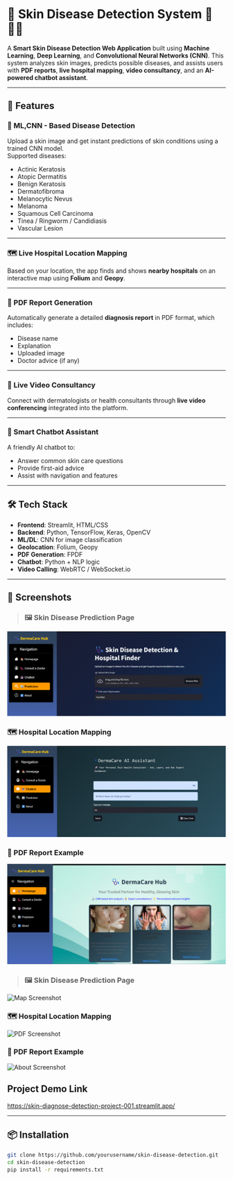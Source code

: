 # 🧬 Skin Disease Detection System 🧬🧑‍⚕️

A **Smart Skin Disease Detection Web Application** built using **Machine Learning**, **Deep Learning**, and **Convolutional Neural Networks (CNN)**. This system analyzes skin images, predicts possible diseases, and assists users with **PDF reports**, **live hospital mapping**, **video consultancy**, and an **AI-powered chatbot assistant**.

---

## 🚀 Features

### 🧠 ML,CNN - Based Disease Detection
Upload a skin image and get instant predictions of skin conditions using a trained CNN model.  
Supported diseases:
- Actinic Keratosis
- Atopic Dermatitis
- Benign Keratosis
- Dermatofibroma
- Melanocytic Nevus
- Melanoma
- Squamous Cell Carcinoma
- Tinea / Ringworm / Candidiasis
- Vascular Lesion

---

### 🗺️ Live Hospital Location Mapping
Based on your location, the app finds and shows **nearby hospitals** on an interactive map using **Folium** and **Geopy**.

---

### 📄 PDF Report Generation
Automatically generate a detailed **diagnosis report** in PDF format, which includes:
- Disease name
- Explanation
- Uploaded image
- Doctor advice (if any)

---

### 🎥 Live Video Consultancy
Connect with dermatologists or health consultants through **live video conferencing** integrated into the platform.

---

### 🤖 Smart Chatbot Assistant
A friendly AI chatbot to:
- Answer common skin care questions
- Provide first-aid advice
- Assist with navigation and features

---

## 🛠️ Tech Stack

- **Frontend**: Streamlit, HTML/CSS
- **Backend**: Python, TensorFlow, Keras, OpenCV
- **ML/DL**: CNN for image classification
- **Geolocation**: Folium, Geopy
- **PDF Generation**: FPDF
- **Chatbot**: Python + NLP logic
- **Video Calling**: WebRTC / WebSocket.io

---

## 📸 Screenshots

> ### 🖼️ Skin Disease Prediction Page  
![Prediction Screenshot](images/prediction.png)

### 🗺️ Hospital Location Mapping  
![chatbot Screenshot](images/chatbot.png)

### 📄 PDF Report Example  
![homepage Screenshot](images/homepage.png)

> ### 🖼️ Skin Disease Prediction Page  
![Map Screenshot](images/map_suggestion.png)

### 🗺️ Hospital Location Mapping  
![PDF Screenshot](images/PDF_generate.png)

### 📄 PDF Report Example  
![About Screenshot](images/aboutproject.png)

## Project Demo Link
https://skin-diagnose-detection-project-001.streamlit.app/

---

## 📦 Installation

```bash
git clone https://github.com/yourusername/skin-disease-detection.git
cd skin-disease-detection
pip install -r requirements.txt

